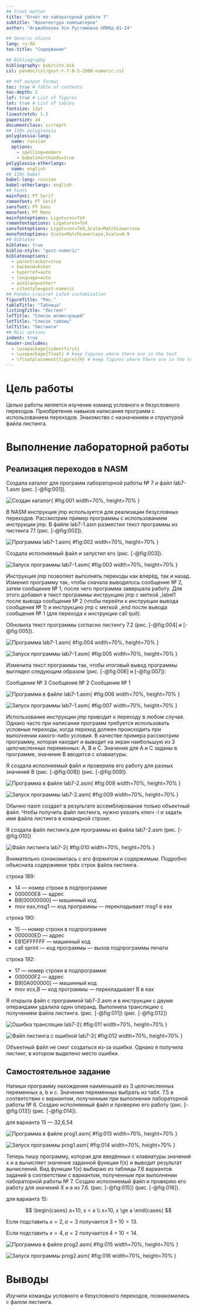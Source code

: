 ```yaml
---
## Front matter
title: "Отчёт по лабораторной работе 7"
subtitle: "Архитектура компьютеров"
author: "Aгджабекова Эся Рустамовна НПИбд-01-24"

## Generic otions
lang: ru-RU
toc-title: "Содержание"

## Bibliography
bibliography: bib/cite.bib
csl: pandoc/csl/gost-r-7-0-5-2008-numeric.csl

## Pdf output format
toc: true # Table of contents
toc-depth: 2
lof: true # List of figures
lot: true # List of tables
fontsize: 12pt
linestretch: 1.5
papersize: a4
documentclass: scrreprt
## I18n polyglossia
polyglossia-lang:
  name: russian
  options:
	- spelling=modern
	- babelshorthands=true
polyglossia-otherlangs:
  name: english
## I18n babel
babel-lang: russian
babel-otherlangs: english
## Fonts
mainfont: PT Serif
romanfont: PT Serif
sansfont: PT Sans
monofont: PT Mono
mainfontoptions: Ligatures=TeX
romanfontoptions: Ligatures=TeX
sansfontoptions: Ligatures=TeX,Scale=MatchLowercase
monofontoptions: Scale=MatchLowercase,Scale=0.9
## Biblatex
biblatex: true
biblio-style: "gost-numeric"
biblatexoptions:
  - parentracker=true
  - backend=biber
  - hyperref=auto
  - language=auto
  - autolang=other*
  - citestyle=gost-numeric
## Pandoc-crossref LaTeX customization
figureTitle: "Рис."
tableTitle: "Таблица"
listingTitle: "Листинг"
lofTitle: "Список иллюстраций"
lotTitle: "Список таблиц"
lolTitle: "Листинги"
## Misc options
indent: true
header-includes:
  - \usepackage{indentfirst}
  - \usepackage{float} # keep figures where there are in the text
  - \floatplacement{figure}{H} # keep figures where there are in the text
---
```


# Цель работы

Целью работы является изучение команд условного и безусловного переходов. Приобретение навыков написания программ с использованием переходов. Знакомство с назначением и структурой файла листинга.

# Выполнение лабораторной работы

## Реализация переходов в NASM

Создала каталог для программ лабораторной работы № 7 и файл lab7-1.asm (рис. [-@fig:001]).

![Создан каталог](image/01.png){ #fig:001 width=70%, height=70% }

В NASM инструкция jmp используется для реализации безусловных переходов. Рассмотрим пример программы с использованием инструкции jmp.
В файле lab7-1.asm разместил текст программы из листинга 7.1 (рис. [-@fig:002]).

![Программа lab7-1.asm](image/02.png){ #fig:002 width=70%, height=70% }

Создала исполняемый файл и запустил его (рис. [-@fig:003]).

![Запуск программы lab7-1.asm](image/03.png){ #fig:003 width=70%, height=70% }

Инструкция jmp позволяет выполнять переходы как вперёд, так и назад. 
Изменил программу так, чтобы сначала выводилось сообщение № 2, затем сообщение № 1, после чего программа завершала работу. 
Для этого добавил в текст программы инструкцию jmp с меткой _label1 после вывода сообщения № 2 (чтобы перейти к инструкции вывода сообщения № 1) и инструкцию jmp с меткой _end после вывода сообщения № 1 (для перехода к инструкции call quit).

Обновила текст программы согласно листингу 7.2 (рис. [-@fig:004] и [-@fig:005]).

![Программа lab7-1.asm](image/03.png){ #fig:004 width=70%, height=70% }

![Запуск программы lab7-1.asm](image/04.png){ #fig:005 width=70%, height=70% }

Изменила текст программы так, чтобы итоговый вывод программы выглядел следующим образом (рис. [-@fig:006] и [-@fig:007]):

Сообщение № 3 Сообщение № 2 Сообщение № 1

![Программа в файле lab7-1.asm](image/06.png){ #fig:006 width=70%, height=70% }

![Запуск программы lab7-1.asm](image/07.png){ #fig:007 width=70%, height=70% }

Использование инструкции jmp приводит к переходу в любом случае. Однако часто при написании программ требуется использовать условные переходы, когда переход должен происходить при выполнении какого-либо условия. В качестве примера рассмотрим программу, которая находит и выводит на экран наибольшую из 3 целочисленных переменных: A, B и C. Значения для A и C заданы в программе, значение B вводится с клавиатуры.

Я создала исполняемый файл и проверила его работу для разных значений B (рис. [-@fig:008]) (рис. [-@fig:009]).

![Программа в файле lab7-2.asm](image/08.png){ #fig:008 width=70%, height=70% }

![Запуск программы lab7-2.asm](image/09.png){ #fig:009 width=70%, height=70% }

Обычно nasm создает в результате ассемблирования только объектный файл. Чтобы получить файл листинга, нужно указать ключ -l и задать имя файла листинга в командной строке.

Я создала файл листинга для программы из файла lab7-2.asm (рис. [-@fig:010])

![Файл листинга lab7-2](image/10.png){ #fig:010 width=70%, height=70% }

Внимательно ознакомилась с его форматом и содержимым. Подробно объяснила содержимое трёх строк файла листинга.

строка 189:
- 14 — номер строки в подпрограмме
- 000000E8 — адрес
- B8[00000000] — машинный код
- mov eax,msg1 — код программы — перекладывает msg1 в eax

строка 190:
- 15 — номер строки в подпрограмме
- 000000ED — адрес
- E81DFFFFFF — машинный код
- call sprint — код программы — вызов подпрограммы печати

строка 192:
- 17 — номер строки в подпрограмме
- 000000F2 — адрес
- B9[0A000000] — машинный код
- mov ecx,B — код программы — перекладывает B в eax

Я открыла файл с программой lab7-2.asm и в инструкции с двумя операндами удалила один операнд. Выполнила трансляцию с получением файла листинга. (рис. [-@fig:011]) (рис. [-@fig:012])

![Ошибка трансляции lab7-2](image/11.png){ #fig:011 width=70%, height=70% }

![Файл листинга с ошибкой lab7-2](image/12.png){ #fig:012 width=70%, height=70% }

Объектный файл не смог создаться из-за ошибки. Однако я получила листинг, в котором выделено место ошибки.

## Самостоятельное задание

Напиши программу нахождения наименьшей из 3 целочисленных переменных a, b и c. Значения переменных выбрать из табл. 7.5 в соответствии с вариантом, полученным при выполнении лабораторной работы № 6. Создаю исполняемый файл и проверяю его работу (рис. [-@fig:013]) (рис. [-@fig:014]).

для варианта 15 — 32,6,54

![Программа в файле prog1.asm](image/13.png){ #fig:013 width=70%, height=70% }

![Запуск программы prog1.asm](image/14.png){ #fig:014 width=70%, height=70% }

Теперь пишу программу, которая для введённых с клавиатуры значений x и a вычисляет значение заданной функции f(x) и выводит результат вычислений. Вид функции f(x) выбираю из таблицы 7.6 вариантов заданий в соответствии с вариантом, полученным при выполнении лабораторной работы № 7. Создаю исполняемый файл и проверяю его работу для значений X и a из 7.6. (рис. [-@fig:015]) (рис. [-@fig:016]).

для варианта 15:

$$
 \begin{cases}
	a+10, x < a \\
	x+10, x \ge a
 \end{cases}
$$

Если подставить $x=2, a=3$ получается $3+10 = 13$.

Если подставить $x=4, a=2$ получается $4+10 = 14$.

![Программа в файле prog2.asm](image/15.png){ #fig:015 width=70%, height=70% }

![Запуск программы prog2.asm](image/16.png){ #fig:016 width=70%, height=70% }

# Выводы

Изучили команды условного и безусловного переходов, познакомились с фалом листинга.